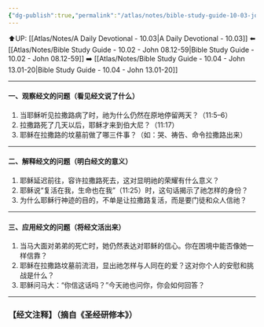 ```yaml
---
{"dg-publish":true,"permalink":"/atlas/notes/bible-study-guide-10-03-john-11-01-44/"}
---
```


⬆️UP: [[Atlas/Notes/A Daily Devotional - 10.03\|A Daily Devotional - 10.03]]
⬅️ [[Atlas/Notes/Bible Study Guide - 10.02 - John 08.12-59\|Bible Study Guide - 10.02 - John 08.12-59]]
➡️ [[Atlas/Notes/Bible Study Guide - 10.04 - John 13.01-20\|Bible Study Guide - 10.04 - John 13.01-20]] 

---

#### 一、观察经文的问题（看见经文说了什么）

1. 当耶稣听见拉撒路病了时，祂为什么仍然在原地停留两天？（11:5–6）
2. 拉撒路死了几天以后，耶稣才来到伯大尼？（11:17）
3. 耶稣在拉撒路的坟墓前做了哪三件事？（如：哭、祷告、命令拉撒路出来）

---

#### 二、解释经文的问题（明白经文的意义）

1. 耶稣延迟前往，容许拉撒路死去，这对显明祂的荣耀有什么意义？
2. 耶稣说“复活在我，生命也在我”（11:25）时，这句话揭示了祂怎样的身份？
3. 为什么耶稣行神迹的目的，不单是让拉撒路复活，而是要门徒和众人信祂？

---

#### 三、应用经文的问题（将经文活出来）

1. 当马大面对弟弟的死亡时，她仍然表达对耶稣的信心。你在困境中能否像她一样信靠？
2. 耶稣在拉撒路坟墓前流泪，显出祂怎样与人同在的爱？这对你个人的安慰和挑战是什么？
3. 耶稣问马大：“你信这话吗？”今天祂也问你，你会如何回答？

---
### 【经文注释】（摘自《圣经研修本》）

